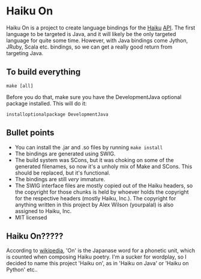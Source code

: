 Haiku On
===============
Haiku On is a project to create language bindings for
the [Haiku](http://haiku-os.org) [API](http://api.haiku-os.org).
The first language to be targeted is Java, and it will likely be
the only targeted language for quite some time. However, with
Java bindings come Jython, JRuby, Scala etc. bindings, so we can
get a really good return from targeting Java.

To build everything
---------------
    make [all]

Before you do that, make sure you have the DevelopmentJava optional package installed. This will do it:

    installoptionalpackage DevelopmentJava

Bullet points
---------------
 *  You can install the .jar and .so files by running ```make install```
 *  The bindings are generated using SWIG.
 *  The build system was SCons, but it was choking on some of the generated filenames, so now it's a unholy mix of Make and SCons. This should be replaced, but it's functional.
 *  The bindings are still *very* immature.
 *  The SWIG interface files are mostly copied out of the Haiku headers, so the copyright for those chunks is held by whoever holds the copyright for the respective headers (mostly Haiku, Inc.). The copyright for anything written in this project by Alex Wilson (yourpalal) is also assigned to Haiku, Inc.
 *  MIT licensed

Haiku On?????
---------------
According to [wikipedia](http://en.wikipedia.org/wiki/On_(Japanese_prosody)),
'On' is the Japanase word for a phonetic unit, which is counted when composing Haiku poetry.
I'm a sucker for wordplay, so I decided to name this project 'Haiku on', as in 'Haiku on Java' or 'Haiku on Python' etc..